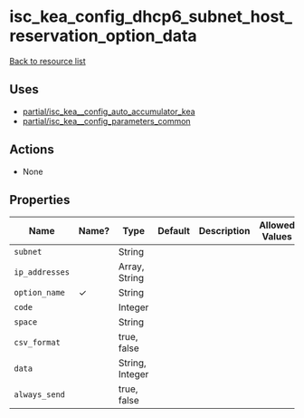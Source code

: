# isc_kea_config_dhcp6_subnet_host_reservation_option_data

[Back to resource list](README.md#resources)

## Uses

- [partial/isc_kea__config_auto_accumulator_kea](partial/isc_kea__config_auto_accumulator_kea.md)
- [partial/isc_kea__config_parameters_common](partial/isc_kea__config_parameters_common.md)

## Actions

- None

## Properties

| Name           | Name? | Type            | Default | Description | Allowed Values |
| -------------- | ----- | --------------- | ------- | ----------- | -------------- |
| `subnet`       |       | String          |         |             |                |
| `ip_addresses` |       | Array, String   |         |             |                |
| `option_name`  | ✓     | String          |         |             |                |
| `code`         |       | Integer         |         |             |                |
| `space`        |       | String          |         |             |                |
| `csv_format`   |       | true, false     |         |             |                |
| `data`         |       | String, Integer |         |             |                |
| `always_send`  |       | true, false     |         |             |                |
